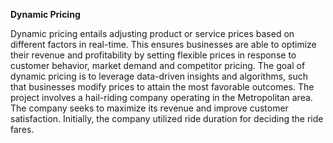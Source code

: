 
**Dynamic Pricing**


Dynamic pricing entails adjusting product or service prices based on different factors in real-time. This ensures businesses are able to optimize their revenue and profitability by setting flexible prices in response to customer behavior, market demand and competitor pricing. 
The goal of dynamic pricing is to leverage data-driven insights and algorithms, such that businesses modify prices to attain the most favorable outcomes. The project involves a hail-riding company operating in the Metropolitan area. The company seeks to maximize its revenue and improve customer satisfaction. Initially, the company utilized ride duration for deciding the ride fares. 
